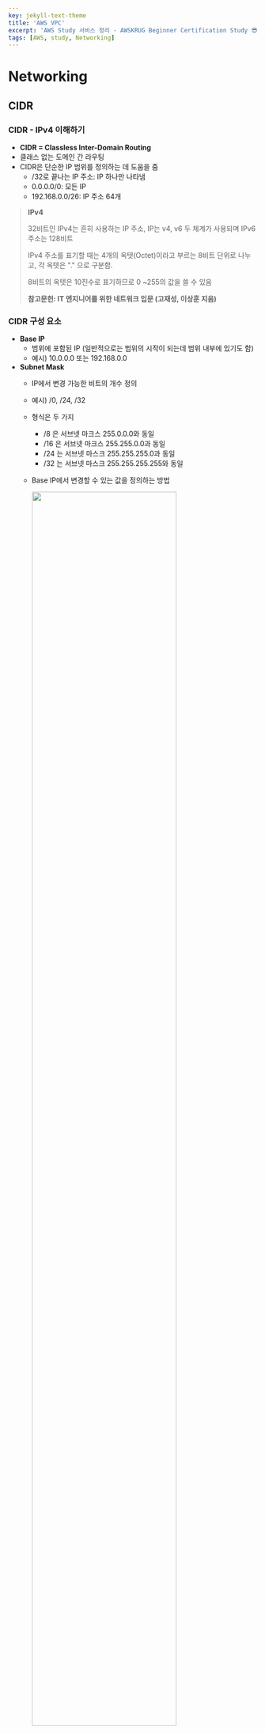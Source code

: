 ```yaml
---
key: jekyll-text-theme
title: 'AWS VPC'
excerpt: 'AWS Study 서비스 정리 - AWSKRUG Beginner Certification Study 😎'
tags: [AWS, study, Networking] 
---
```




# Networking

## CIDR 

### CIDR - IPv4  이해하기

* **CIDR = Classless Inter-Domain Routing**
* 클래스 없는 도메인 간 라우팅
* CIDR은 단순한 IP 범위를 정의하는 데 도움을 줌
  * /32로 끝나는 IP 주소: IP 하나만 나타냄
  * 0.0.0.0/0: 모든 IP
  * 192.168.0.0/26: IP 주소 64개

> **IPv4**
>
> 32비트인 IPv4는 흔히 사용하는 IP 주소, IP는 v4, v6 두 체계가 사용되며 IPv6 주소는 128비트
>
> IPv4  주소를 표기할 때는 4개의 옥텟(Octet)이라고 부르는 8비트 단위로 나누고, 각 옥텟은 "." 으로 구분함.
>
> 8비트의 옥텟은 10진수로 표기하므로 0 ~255의 값을 쓸 수 있음
>
> **참고문헌: IT 엔지니어를 위한 네트워크 입문 (고재성, 이상훈 지음)**



### CIDR 구성 요소

* **Base IP**
  * 범위에 포함된 IP (일반적으로는 범위의 시작이 되는데 범위 내부에 있기도 함)
  * 예시) 10.0.0.0 또는 192.168.0.0
* **Subnet Mask**
  *  IP에서 변경 가능한 비트의 개수 정의
  * 예시) /0, /24, /32
  * 형식은 두 가지
    * /8 은 서브넷 마크스 255.0.0.0와 동일
    * /16 은 서브넷 마크스 255.255.0.0과 동일
    * /24 는 서브넷 마스크 255.255.255.0과 동일
    * /32 는  서브넷 마스크 255.255.255.255와 동일

  * Base IP에서 변경할 수 있는 값을 정의하는 방법

     <img src = "https://user-images.githubusercontent.com/113915835/229335049-fbf21bd0-bbf3-4985-8f72-bbd703f09bc9.png" width="80%">

> **:fire:알아두면 유용한 링크**
>
> [https://www.ipaddressguide.com/cidr](https://www.ipaddressguide.com/cidr)



### 공용 IP vs 사설 IP

* IANA (Internet Assigned Numbers Authority) 에서 구축한 특정 IPv4 블록은 사설 LAN 네트워크 다시 말해 로컬 네트워크나 공용 인터넷 주소
* 사설 IP는 특정 값만 허용
  * 10.0.0.0/8 일 때 범위 (대형 네트워크에서 많이 씀)
    * 10.0.0.0 - 10.255.255.255 
  * 172.16.0.0/12 일 때 범위 (AWS 계정을 생성할 때 AWS에서 제공하는 기본 VPC는 해당 네트워킹 공간에 포함)
    * 172.16.0.0 - 172.31.255.255 
  * 192.168.0.0/16 일 때 범위 (홈 네트워크, 장치를 연결할 때 인터넷 라우터가 있을 경우 흔히 사용)
    * 192.168.0.0 - 192.168.255.255

      

## AWS VPC 소개

* **VPC = Virtual Private Cloud**
* 격리형 클라우드 리소스

## AWS VPC 특징

* 새로운 AWS 계정은 모두 기본 VPC가 있고 바로 사용 가능
* 새로운 EC2 인스턴스는 서브셋을 지정하지 않으면 기본 VPC에서 실행됨
* 기본 VPC는 처음부터 인터넷에 연결돼 있어서 인스턴스가 인터넷에 액세스하고 또 내부의 EC2 인스턴스는 공용 IPv4 주소를 얻음 (EC2 인스턴스를 생성하지마자 연결할 수 있는 이유)
* EC2 인스턴스를 위한 공용 및 사설 IPv4 DNS 이름 얻음

## VPC Diagram

<img src = "https://user-images.githubusercontent.com/113915835/229334403-4c6d752a-3271-4a86-8a29-f3c9e6c7b5ef.png" width ="80%">

## Subnet

### Adding Subnet

<img src ="https://user-images.githubusercontent.com/113915835/229363855-e5e26d75-db9b-4718-b088-e9dad1443c80.png" width = "80%">

### Subnet 이란?

* VPC 내부에 있는 IPv4 주소의 부분 범위
* 이 범위 내에서 AWS가 IP 주소 다섯 개를 예약함
  * IP 주소 처음 네 개, 마지막 한 개를 서브넷 마다 예약
  * 예시) CIDR 블록 10.0.0.0/24
    * 10.0.0.0: Network Address
    * 10.0.0.1: VPC 라우터 용
    * 10.0.0.2: Amazon 제공 DNS에 매핑
    * 10.0.0.3: 당장 사용하지 않지만 나중에 필요할 수 있으니 예약
    * 10.0.0.255: 네트워크 브로드캐스트 주소, AWS는 VPC에서 브로드캐스트를 지원하지 않기 때문에 예약은 되지만 사용은 안됨
* **EC2 인스턴스 서브넷에서 IP 주소 29개가 필요할 때 /27 서브넷은 사용 못 함.**:star:
  * /27 IP 주소는 32개인데 예약된 주소 5개 제외하면 27개만 남기 때문 -> 서브넷 크기는 /26 이어야 함 (/26은 서브넷에 IP 주소 64개를 제공. 예약된 주소 5개를 제외하고도 59개가 되기 때문에 필요한 29개보다 훨씬 많음)

## Internet Gateway (IGW)

### Adding IGW

<img src = "https://user-images.githubusercontent.com/113915835/229364608-7bebfff0-230c-43a5-bbb8-985d4c446d44.png" width = "80%">

### Internet Gateway 소개

* IGW는 VPC 리소스를 인터넷에 연결하도록 허용하는 EC2 인스턴스나 Lambda 함수 등임
* 수평으로 확장되고 가용성과 중복성이 높음 (좋은 관리형 리소스)
* VPC와는 별개로 생성해야 하고, VPC는 IGW 하나에만 연결됨 / IGW 자체는 인터넷 액세스를 허용하지 않음
* VPC에 IGW를 만드는 것만으로는 서브넷에 인터넷 액세스를 제공할 수 없음!  -> 아래와 같이(Editing Route Table Diagram) 라우팅 테이블(Routing Table)을 수정해서 EC2 인스턴스를 라우터에 연결하고 IGW에 연결해야 함

### Editing Route Table

<img src = "https://user-images.githubusercontent.com/113915835/229364856-721e80aa-3eed-440e-a1ce-1908cfdeb364.png" width = "80%">

* 공용 서브넷에 공용 EC2 인스턴스를 만들고 라우팅 테이블을 수정해서 EC2 인스턴스를 라우터에 연결하고 IGW에 연결 -> IGW가 인터넷과 연결될 수 있음



## Bastion Hosts

### Bastion Hosts 특징

* Bastion Hosts를 통해 Private EC2 인스턴스에 SSH로 액세스할 수 있음, 이 때 Bastion Hosts는 반드시 퍼블릭 서브넷에 있어야 함
* Bastion Hosts를 사용하려면 보안 그룹이 반드시 인터넷 액세스를 허용해야 함
* Private 서브넷의 EC2 인스턴스 보안 그룹에서는 반드시 SSH 액세스를 허용해야 함
  * 22 port 가 Bastion Hosts의 Private IP가 되거나 보안 그룹이 되는 셈 (EC2 인스턴스가 Bastion Hosts를 이용하여 연결되기 때문)

<img src = "https://user-images.githubusercontent.com/113915835/229365598-f1c4d895-cb99-4285-84d2-058eb6fac1d9.png" width ="40%">

## NAT Instance (Outdated)

## NAT Instance 소개

* **NAT = Network Address Translation**
* NAT  인스턴스는 사설 서브넷 EC2 인스턴스가 인터넷에 연결되도록 허용



### NAT Instance 특징

<img src ="https://user-images.githubusercontent.com/113915835/229548123-99db5f71-3a51-464f-ad51-cbb46b30573c.png" width = "40%">

* NAT Instance는 공용 서브넷에서 실행되어야 하고, 공용 및 사설 서브넷을 연결해야 함
* **비활성화 해야하는 설정**:  **소스/목적지 확인**
* NAT 인스턴스에는 고정된 탄력적 IP (EIP)가 연결되어야 함
* 라우팅 테이블을 수정하여 사설 서브넷과 공용 서브넷의 두 서브넷에 있는 EC2 인스턴스로부터 NAT 인스턴스로 트래픽을 전송하도록 함
* NAT 인스턴스는 가용성이 높지 않고 초기화 설정으로 복원할 수 없어서 여러 가용 영역 (AZ)에 ASG (Auto Scaling Group)를 생성해야 하고 복원되는 사용자 데이터 스크립트가 필요하기에 꽤 복잡함.
  * 작은 인스턴스는 큰 인스턴스에 비교해서 대역폭이 더 작음
* 보안 그룹과 규칙을 관리해야 함
  * Inbound: 사설 서브넷의 HTTP/HTTPS 트래픽을 허용, 홈 네트워크의 SSH도 허용
  * Outbound: 트래픽이 나가도록 함 (Allow HTTP/HTTPS traffic to the Internet)

### NAT Instance 작동 구조

<img src = "https://user-images.githubusercontent.com/113915835/229550951-1de1a6b2-a24b-457a-bda1-bf194ec71c0b.png" width = "80%">

* NAT 인스턴스의 작동방식

  * 공용 서브넷에 NAT 인스턴스를 생성하고, 생성한 NAT 인스턴스에 탄력적 IP (EIP)를 연결함
* 라우팅 테이블을 통해 사설 인스턴스가 NAT 인스턴스에서 인터넷 Gateway까지 통신하도록 함

## NAT Gateway

## NAT Gateway 특징

* AWS 관리형 NAT 인스턴스이며 높은 대역폭을 가지고 있음
* 가용성이 높으며 따로 관리할 필요가 없음
* 사용량 및 NAT Gateway의 대역폭에 따라 청구
* NAT Gateway는 특정 가용영역 (AZ)에서 생성되고 탄력적 IP (EIP)를 이어 받음
* EC2 인스턴스와 같은 서브넷에서 사용할 수 없음 -> 다른 서브넷에서 액세스할 때만 NAT Gateway가 도움이 됨
* NAT Gateway에는 Internet Gateway 필요
* 대역폭은 초당 5GB이며 자동으로  초당 45GB까지 확장할 수 있음
* 보안 그룹을 관리할 필요가 없음 (연결을 하기 위해서 어떤 포트를 활성화할지 생각할 필요가 없음)

### NAT Gateway 작동 구조

<img src = "https://user-images.githubusercontent.com/113915835/230417159-e8890f02-c728-4b0c-ad68-53fadbc0f170.png" width = "80%">

### NAT Gateway HA(High Availability)

<img src = "https://user-images.githubusercontent.com/113915835/230420189-e194db2b-f396-4934-b87f-853ac3d866ea.png" width = "60%">

* 기본 아이디어
  * NAT Gateway는 단일 가용영역 (AZ)에서 복원 가능하고 단일 AZ내에서만 중복되지만, AZ가 중지될 경우를 위해 다중 NAT Gateway를 여러 AZ에 두면 OK

## NAT Gateway  vs NAT Instance

:mag_right: 참고 사이트:  [NAT 게이트웨이 및 NAT 인스턴스 비교 - Amazon Virtual Private Cloud](https://docs.aws.amazon.com/ko_kr/vpc/latest/userguide/vpc-nat-comparison.html)

|                 | NAT Gateway                                                  | NAT Instance                                                 |
| --------------- | ------------------------------------------------------------ | ------------------------------------------------------------ |
| Availability    | - 특정 AZ에서 가용성이 높음<br/>- AZ 전체에서 고가용성을 필요로 하는 경우 다른 AZ에 더 만들어야 함 | 인스턴스 간 장애 조치 스크립트를 통해서 전체적인 관리를 해야 함 |
| Bandwidth       | NAT Gateway 마다 초당 최대 45GB                              | - 사용하는 EC2 인스턴스에 따라 다름<br/>- 고급 인스턴스 유형일 수록 더 많은 처리량을 가짐 |
| Maintenance     | 관리형 서비스                                                | 사용자가 관리해야 함 (OS 패치 등 소프트웨어가 필요)          |
| Cost            | 시간당 비용 + NAT Gateway의 데이터 전송량                    | 시간당 EC2 인스턴스가 청구 (EC2 인스턴스 유형과 크기에 따라 달라짐) + EC2 인스턴스를 통해 인터넷으로 나가는 네트워크 비용도 함께 청구 |
| Public IPv4     | O                                                            | O                                                            |
| Private IPv4    | O                                                            | O                                                            |
| Security Groups | X                                                            | O (보안 그룹을 설정하여 맞는 포트에 작동하게 해야 함)        |
| Bastion Host    | X (Bastion Host로 쓸 수 없음)                                | O (필요한 경우 Bastion Host로 쓸 수 있음)                    |

> Bandwidth:  대역폭 (컴퓨터 네트워크나 인터넷이 특정 시간 내에 보낼 수 있는 정보량. 흔히 초당 비트로 측정됨)





<br/>

> **REFERENCE**
>
> [https://www.udemy.com/](https://www.udemy.com/) (AWS Certified Solutions Architect Associate, Stephane Maarek)
>
> [https://docs.aws.amazon.com/?nc2=h_ql_doc_do](https://docs.aws.amazon.com/?nc2=h_ql_doc_do)
